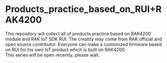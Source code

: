 # Products_practice_based_on_RUI+RAK4200
This repository will collect all of products practice based on RAK4200 module and RAK IoT SDK RUI. The creatity may come from RAK official and open source contributor. Everyone can make a customized firmware based on RUI for his own IoT product which is built on RAK4200.   
This series will be open recently, please wait.  
